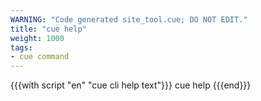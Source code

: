 ```yaml
---
WARNING: "Code generated site_tool.cue; DO NOT EDIT."
title: "cue help"
weight: 1000
tags:
- cue command
---
```


{{{with script "en" "cue cli help text"}}}
cue help
{{{end}}}
